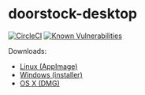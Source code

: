 # doorstock-desktop

[![CircleCI](https://img.shields.io/circleci/project/github/doorsock/desktop/master.svg)](https://circleci.com/gh/doorsock/desktop/tree/master)
[![Known Vulnerabilities](https://snyk.io/test/github/doorsock/desktop/badge.svg?targetFile=package.json)](https://snyk.io/test/github/doorsock/desktop?targetFile=package.json)

Downloads:
* [Linux (AppImage)](https://storage.googleapis.com/doorsock-desktop/Doorsock.AppImage)
* [Windows (installer)](https://storage.googleapis.com/doorsock-desktop/Doorsock%20Setup.exe)
* [OS X (DMG)](https://storage.googleapis.com/doorsock-desktop/Doorsock.dmg)